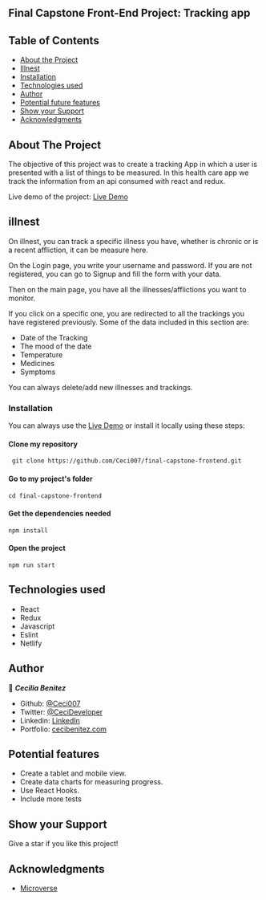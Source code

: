 ## Final Capstone Front-End Project: Tracking app

## Table of Contents

* [About the Project](#about-the-project)
* [Illnest](#illnest)
* [Installation](#installation)
* [Technologies used](#technologies-used)
* [Author](#author)
* [Potential future features](#potential-features)
* [Show your Support](#show-your-support)
* [Acknowledgments](#acknowledgments)

<!-- ABOUT THE PROJECT -->
## About The Project

The objective of this project was to create a tracking App in which a user is presented with a list of things to be measured. In this health care app we track the information from an api consumed with react and redux.

Live demo of the project: [Live Demo]()


<!-- THE APP -->
## illnest

On illnest, you can track a specific illness you have, whether is chronic or is a recent affliction, it can be measure here. 

On the Login page, you write your username and password. If you are not registered, you can go to Signup and fill the form with your data. 

Then on the main page, you have all the illnesses/afflictions you want to monitor. 

If you click on a specific one, you are redirected to all the trackings you have registered previously. Some of the data included in this section are:
- Date of the Tracking
- The mood of the date
- Temperature
- Medicines
- Symptoms

You can always delete/add new illnesses and trackings.


<!-- INSTALLATION -->
### Installation

You can always use the [Live Demo]() or install it locally using these steps:

#### Clone my repository

``` git clone https://github.com/Ceci007/final-capstone-frontend.git```

#### Go to my project's folder

``` cd final-capstone-frontend ```

#### Get the dependencies needed

``` npm install ```

#### Open the project
``` npm run start ```


<!-- TECHNOLOGIES USED -->
## Technologies used

* React
* Redux
* Javascript
* Eslint
* Netlify


<!--AUTHOR -->
## Author
👤 ***Cecilia Benitez***

- Github: [@Ceci007](https://github.com/Ceci007)
- Twitter: [@CeciDeveloper](https://twitter.com/CeciDeveloper)
- Linkedin: [LinkedIn](https://www.linkedin.com/in/cecilia-benítez)
- Portfolio: [cecibenitez.com](https://www.cecibenitez.com/)

<!-- POTENTIAL FEATURES -->
## Potential features

* Create a tablet and mobile view.
* Create data charts for measuring progress.
* Use React Hooks.
* Include more tests

<!-- SHOW YOUR SUPPORT -->
## Show your Support

Give a star if you like this project!

<!-- ACKNOWLEDGEMENTS -->
## Acknowledgments

* [Microverse](https://www.microverse.org/)